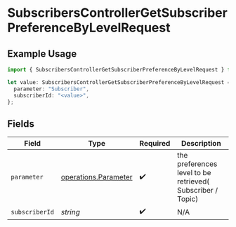 # SubscribersControllerGetSubscriberPreferenceByLevelRequest

## Example Usage

```typescript
import { SubscribersControllerGetSubscriberPreferenceByLevelRequest } from "@novu/api/models/operations";

let value: SubscribersControllerGetSubscriberPreferenceByLevelRequest = {
  parameter: "Subscriber",
  subscriberId: "<value>",
};
```

## Fields

| Field                                                        | Type                                                         | Required                                                     | Description                                                  |
| ------------------------------------------------------------ | ------------------------------------------------------------ | ------------------------------------------------------------ | ------------------------------------------------------------ |
| `parameter`                                                  | [operations.Parameter](../../models/operations/parameter.md) | :heavy_check_mark:                                           | the preferences level to be retrieved( Subscriber / Topic)   |
| `subscriberId`                                               | *string*                                                     | :heavy_check_mark:                                           | N/A                                                          |